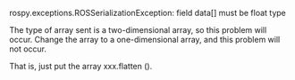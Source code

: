  rospy.exceptions.ROSSerializationException: field data[] must be float type   

 The type of array sent is a two-dimensional array, so this problem will occur. Change the array to a one-dimensional array, and this problem will not occur. 

 That is, just put the array xxx.flatten (). 

